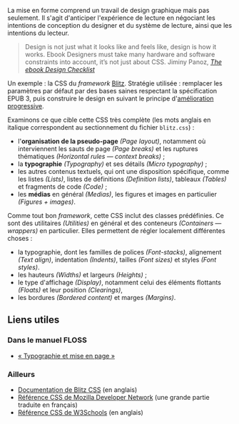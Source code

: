La mise en forme comprend un travail de design graphique mais pas seulement. Il s'agit d'anticiper l'expérience de lecture en négociant les intentions de conception du designer et du système de lecture, ainsi que les intentions du lecteur.

> Design is not just what it looks like and feels like, design is how it works. Ebook Designers must take many hardware and software constraints into account, it’s not just about CSS. Jiminy Panoz, *[The ebook Design Checklist](https://friendsofepub.github.io/eBookDesignChecklist/)*

Un exemple : la CSS du *framework* [Blitz](https://friendsofepub.github.io/Blitz/). Stratégie utilisée : remplacer les paramètres par défaut par des bases saines respectant la spécification EPUB 3, puis construire le design en suivant le principe d'[amélioration progressive](https://fr.wikipedia.org/wiki/Am%C3%A9lioration_progressive).

Examinons ce que cible cette CSS très complète (les mots anglais en italique correspondent au sectionnement du fichier `blitz.css`) :

- l'**organisation de la pseudo-page** *(Page layout)*, notamment où interviennent les sauts de page *(Page breaks)* et les ruptures thématiques *(Horizontal rules — context breaks)* ;
- la **typographie** *(Typography)* et ses détails *(Micro typography)* ;
- les autres contenus textuels, qui ont une disposition spécifique, comme les listes *(Lists)*, listes de définitions *(Definition lists)*, tableaux *(Tables)* et fragments de code *(Code)* ;
- les **médias** en général *(Medias)*, les figures et images en particulier *(Figures + images)*.

Comme tout bon *framework*, cette CSS inclut des classes prédéfinies. Ce sont des utilitaires *(Utilities)* en général et des conteneurs *(Containers — wrappers)* en particulier. Elles permettent de régler localement différentes choses :

- la typographie, dont les familles de polices *(Font-stacks)*, alignement *(Text align)*, indentation *(Indents)*, tailles *(Font sizes)* et styles *(Font styles)*.
- les hauteurs *(Widths)* et largeurs *(Heights)* ;
- le type d'affichage *(Display)*, notamment celui des éléments flottants *(Floats)* et leur position *(Clearings)*,
- les bordures *(Bordered content)* et marges *(Margins)*.

## Liens utiles

### Dans le manuel FLOSS

- [« Typographie et mise en page »](https://fr.flossmanuals.net/creer-un-epub/ajouter-des-fontes/)

### Ailleurs

- [Documentation de Blitz CSS](https://friendsofepub.github.io/Blitz/documentation/docs.html#css-doc) (en anglais)
- [Référence CSS de Mozilla Developer Network](https://developer.mozilla.org/fr/docs/Web/CSS) (une grande partie traduite en français)
- [Référence CSS de W3Schools](https://www.w3schools.com/cssref/) (en anglais)